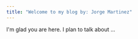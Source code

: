 ```yaml
---
title: "Welcome to my blog by: Jorge Martinez"
---
```


I'm glad you are here. I plan to talk about ...
